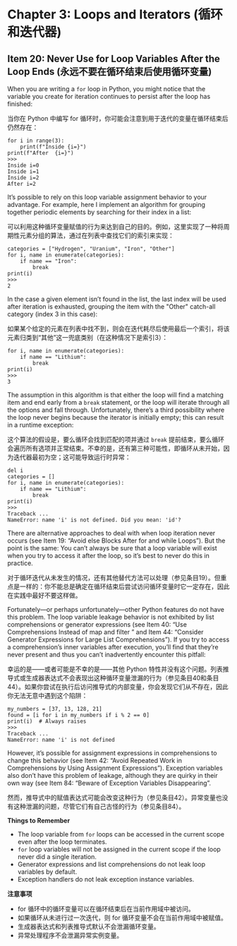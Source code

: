 # Chapter 3: Loops and Iterators (循环和迭代器)

## Item 20: Never Use for Loop Variables After the Loop Ends (永远不要在循环结束后使用循环变量)

When you are writing a `for` loop in Python, you might notice that the variable you create for iteration continues to persist after the loop has finished:

当你在 Python 中编写 for 循环时，你可能会注意到用于迭代的变量在循环结束后仍然存在：

```
for i in range(3):
    print(f"Inside {i=}")
print(f"After  {i=}")
>>>
Inside i=0
Inside i=1
Inside i=2
After i=2
```

It’s possible to rely on this loop variable assignment behavior to your advantage. For example, here I implement an algorithm for grouping together periodic elements by searching for their index in a list:

可以利用这种循环变量赋值的行为来达到自己的目的。例如，这里实现了一种将周期性元素分组的算法，通过在列表中查找它们的索引来实现：

```
categories = ["Hydrogen", "Uranium", "Iron", "Other"]
for i, name in enumerate(categories):
    if name == "Iron":
        break
print(i)
>>>
2
```

In the case a given element isn’t found in the list, the last index will be used after iteration is exhausted, grouping the item with the "Other" catch-all category (index 3 in this case):

如果某个给定的元素在列表中找不到，则会在迭代耗尽后使用最后一个索引，将该元素归类到“其他”这一兜底类别（在这种情况下是索引3）：

```
for i, name in enumerate(categories):
    if name == "Lithium":
        break
print(i)
>>>
3
```

The assumption in this algorithm is that either the loop will find a matching item and end early from a `break` statement, or the loop will iterate through all the options and fall through. Unfortunately, there’s a third possibility where the loop never begins because the iterator is initially empty; this can result in a runtime exception:

这个算法的假设是，要么循环会找到匹配的项并通过 `break` 提前结束，要么循环会遍历所有选项并正常结束。不幸的是，还有第三种可能性，即循环从未开始，因为迭代器最初为空；这可能导致运行时异常：

```
del i
categories = []
for i, name in enumerate(categories):
    if name == "Lithium":
        break
print(i)
>>>
Traceback ...
NameError: name 'i' is not defined. Did you mean: 'id'?
```

There are alternative approaches to deal with when loop iteration never occurs (see Item 19: “Avoid else Blocks After for and while Loops”). But the point is the same: You can’t always be sure that a loop variable will exist when you try to access it after the loop, so it’s best to never do this in practice.

对于循环迭代从未发生的情况，还有其他替代方法可以处理（参见条目19）。但重点是一样的：你不能总是确定在循环结束后尝试访问循环变量时它一定存在，因此在实践中最好不要这样做。

Fortunately—or perhaps unfortunately—other Python features do not have this problem. The loop variable leakage behavior is not exhibited by list comprehensions or generator expressions (see Item 40: “Use Comprehensions Instead of map and filter ” and Item 44: “Consider Generator Expressions for Large List Comprehensions”). If you try to access a comprehension’s inner variables after execution, you’ll find that they’re never present and thus you can’t inadvertently encounter this pitfall:

幸运的是——或者可能是不幸的是——其他 Python 特性并没有这个问题。列表推导式或生成器表达式不会表现出这种循环变量泄漏的行为（参见条目40和条目44）。如果你尝试在执行后访问推导式的内部变量，你会发现它们从不存在，因此你无法无意中遇到这个陷阱：

```
my_numbers = [37, 13, 128, 21]
found = [i for i in my_numbers if i % 2 == 0]
print(i)  # Always raises
>>>
Traceback ...
NameError: name 'i' is not defined
```

However, it’s possible for assignment expressions in comprehensions to change this behavior (see Item 42: “Avoid Repeated Work in Comprehensions by Using Assignment Expressions”). Exception variables also don’t have this problem of leakage, although they are quirky in their own way (see Item 84: “Beware of Exception Variables Disappearing”.

然而，推导式中的赋值表达式可能会改变这种行为（参见条目42）。异常变量也没有这种泄漏的问题，尽管它们有自己古怪的行为（参见条目84）。

**Things to Remember**
- The loop variable from `for` loops can be accessed in the current scope even after the loop terminates.
- `for` loop variables will not be assigned in the current scope if the loop never did a single iteration.
- Generator expressions and list comprehensions do not leak loop variables by default.
- Exception handlers do not leak exception instance variables.

**注意事项**
- for 循环中的循环变量可以在循环结束后在当前作用域中被访问。
- 如果循环从未进行过一次迭代，则 for 循环变量不会在当前作用域中被赋值。
- 生成器表达式和列表推导式默认不会泄漏循环变量。
- 异常处理程序不会泄漏异常实例变量。